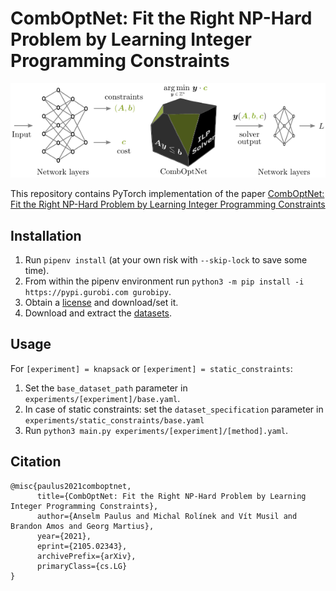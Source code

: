 # CombOptNet: Fit the Right NP-Hard Problem by Learning Integer Programming Constraints

![Architecture overview](media/arch_overview.png)


This repository contains PyTorch implementation of the paper
[CombOptNet: Fit the Right NP-Hard Problem by Learning Integer Programming Constraints](https://arxiv.org/abs/2105.02343)

## Installation
1) Run `pipenv install` (at your own risk with `--skip-lock` to save some time).
2) From within the pipenv environment run `python3 -m pip install -i https://pypi.gurobi.com gurobipy`.
3) Obtain a [license](https://www.gurobi.com/documentation/9.1/quickstart_mac/obtaining_a_grb_license.html) and download/set it.
4) Download and extract the [datasets](https://edmond.mpdl.mpg.de/imeji/collection/Z_abYaB4ggQTS_G0?q=).

## Usage
For `[experiment] = knapsack` or `[experiment] = static_constraints`:
1) Set the `base_dataset_path` parameter in `experiments/[experiment]/base.yaml`.
2) In case of static constraints: set the `dataset_specification` parameter in `experiments/static_constraints/base.yaml`
3) Run `python3 main.py experiments/[experiment]/[method].yaml`.

## Citation

```
@misc{paulus2021comboptnet,
      title={CombOptNet: Fit the Right NP-Hard Problem by Learning Integer Programming Constraints}, 
      author={Anselm Paulus and Michal Rolínek and Vít Musil and Brandon Amos and Georg Martius},
      year={2021},
      eprint={2105.02343},
      archivePrefix={arXiv},
      primaryClass={cs.LG}
}
```